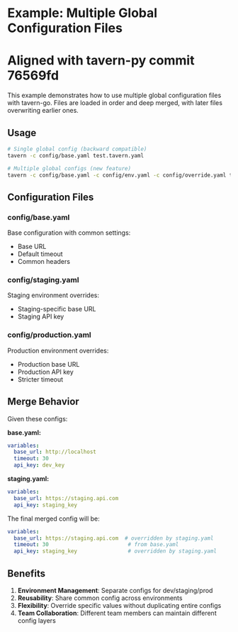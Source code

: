 # Example: Multiple Global Configuration Files
# Aligned with tavern-py commit 76569fd

This example demonstrates how to use multiple global configuration files with tavern-go.
Files are loaded in order and deep merged, with later files overwriting earlier ones.

## Usage

```bash
# Single global config (backward compatible)
tavern -c config/base.yaml test.tavern.yaml

# Multiple global configs (new feature)
tavern -c config/base.yaml -c config/env.yaml -c config/override.yaml test.tavern.yaml
```

## Configuration Files

### config/base.yaml
Base configuration with common settings:
- Base URL
- Default timeout
- Common headers

### config/staging.yaml
Staging environment overrides:
- Staging-specific base URL
- Staging API key

### config/production.yaml
Production environment overrides:
- Production base URL
- Production API key
- Stricter timeout

## Merge Behavior

Given these configs:

**base.yaml:**
```yaml
variables:
  base_url: http://localhost
  timeout: 30
  api_key: dev_key
```

**staging.yaml:**
```yaml
variables:
  base_url: https://staging.api.com
  api_key: staging_key
```

The final merged config will be:
```yaml
variables:
  base_url: https://staging.api.com  # overridden by staging.yaml
  timeout: 30                         # from base.yaml
  api_key: staging_key                # overridden by staging.yaml
```

## Benefits

1. **Environment Management**: Separate configs for dev/staging/prod
2. **Reusability**: Share common config across environments
3. **Flexibility**: Override specific values without duplicating entire configs
4. **Team Collaboration**: Different team members can maintain different config layers
